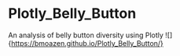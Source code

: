 # Plotly_Belly_Button
An analysis of belly button diversity using Plotly
![]{https://bmoazen.github.io/Plotly_Belly_Button/}